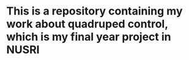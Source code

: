 # This is a repository containing my work about quadruped control, which is my final year project in NUSRI  
